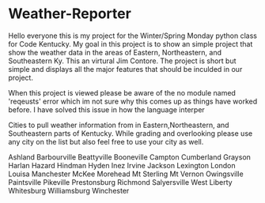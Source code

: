 # Weather-Reporter
Hello everyone this is my project for the Winter/Spring Monday python class for Code Kentucky. My goal in this project is to show an simple project that show the weather data in the areas of Eastern, Northeastern, and Southeastern Ky. This an virtural Jim Contore. The project is short but simple and displays all the major features that should be inculded in our project.

When this project is viewed please be aware of the no module named 'reqeusts' error which im not sure why this comes up as things have worked before. I have solved this issue in how the language interper 

Cities to pull weather information from in Eastern,Northeastern, and Southeastern parts of Kentucky. While grading and overlooking please use any city on the list but also feel free to use your city as well. 

Ashland
Barbourville
Beattyville
Booneville
Campton
Cumberland
Grayson
Harlan
Hazard
Hindman
Hyden
Inez
Irvine
Jackson
Lexington
London
Louisa
Manchester
McKee
Morehead
Mt Sterling
Mt Vernon
Owingsville
Paintsville
Pikeville
Prestonsburg
Richmond
Salyersville
West Liberty
Whitesburg
Williamsburg
Winchester



